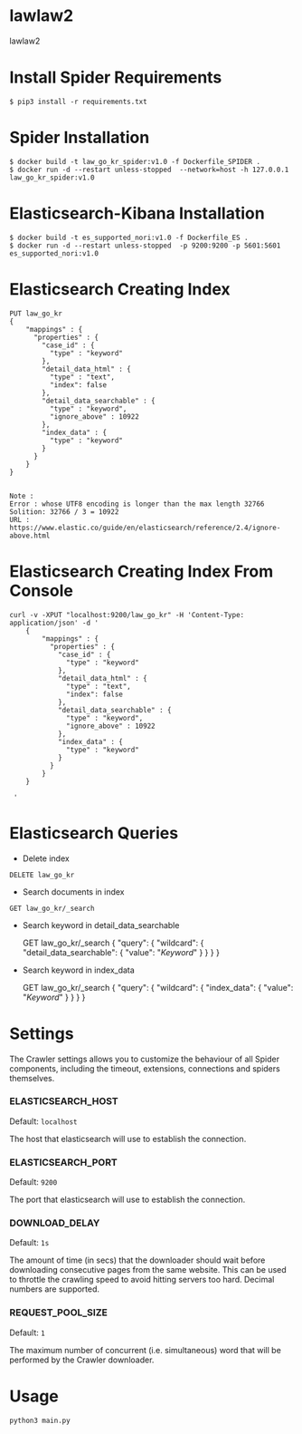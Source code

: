 # lawlaw2
lawlaw2


# Install Spider Requirements

    $ pip3 install -r requirements.txt

# Spider Installation

    $ docker build -t law_go_kr_spider:v1.0 -f Dockerfile_SPIDER .
    $ docker run -d --restart unless-stopped  --network=host -h 127.0.0.1 law_go_kr_spider:v1.0 



# Elasticsearch-Kibana Installation

    $ docker build -t es_supported_nori:v1.0 -f Dockerfile_ES .
    $ docker run -d --restart unless-stopped  -p 9200:9200 -p 5601:5601 es_supported_nori:v1.0

# Elasticsearch Creating Index

    PUT law_go_kr
    {
        "mappings" : {
          "properties" : {
            "case_id" : {
              "type" : "keyword"
            },
            "detail_data_html" : {
              "type" : "text",
              "index": false
            },
            "detail_data_searchable" : {
              "type" : "keyword",
              "ignore_above" : 10922
            },
            "index_data" : {
              "type" : "keyword"
            }
          }
        }
    }

    
    Note : 
    Error : whose UTF8 encoding is longer than the max length 32766
    Solition: 32766 / 3 = 10922
    URL : https://www.elastic.co/guide/en/elasticsearch/reference/2.4/ignore-above.html

# Elasticsearch Creating Index From Console

    curl -v -XPUT "localhost:9200/law_go_kr" -H 'Content-Type: application/json' -d '
        {
            "mappings" : {
              "properties" : {
                "case_id" : {
                  "type" : "keyword"
                },
                "detail_data_html" : {
                  "type" : "text",
                  "index": false
                },
                "detail_data_searchable" : {
                  "type" : "keyword",
                  "ignore_above" : 10922
                },
                "index_data" : {
                  "type" : "keyword"
                }
              }
            }
        }
        
     '


# Elasticsearch Queries
   * Delete index
    
    DELETE law_go_kr

   * Search documents in index

    GET law_go_kr/_search


  * Search keyword in detail_data_searchable
  
    
    GET law_go_kr/_search
    {
      "query": {
        "wildcard": {
          "detail_data_searchable": {
            "value": "*Keyword*"
          }
        }
      }
    }

  * Search keyword in index_data
  
    
    GET law_go_kr/_search
    {
      "query": {
        "wildcard": {
          "index_data": {
            "value": "*Keyword*"
          }
        }
      }
    }





# Settings

The Crawler settings allows you to customize the behaviour of all Spider components, including the timeout, extensions, connections and spiders themselves.


### ELASTICSEARCH_HOST

Default: ``localhost``

The host that elasticsearch will use to establish the connection.


### ELASTICSEARCH_PORT

Default: ``9200``

The port that elasticsearch will use to establish the connection.


### DOWNLOAD_DELAY

Default: ``1s``

The amount of time (in secs) that the downloader should wait before downloading consecutive pages from the same website. This can be used to throttle the crawling speed to avoid hitting servers too hard. Decimal numbers are supported.

### REQUEST_POOL_SIZE

Default: ``1``

The maximum number of concurrent (i.e. simultaneous) word that will be performed by the Crawler downloader.


# Usage
         
    python3 main.py


